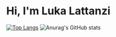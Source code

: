 <h1>Hi, I'm Luka Lattanzi</h1>

<a href='https://github.com/rahul-jha98/github-stats-transparent'>
    
[![Top Langs](https://github-readme-stats.vercel.app/api/top-langs/?username=LukaLattanzi&theme=transparent)](https://github.com/anuraghazra/github-readme-stats)
![Anurag's GitHub stats](https://github-readme-stats.vercel.app/api?username=LukaLattanzi&show_icons=true&theme=transparent)

</a>
